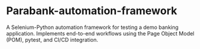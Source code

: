 # Parabank-automation-framework
A Selenium-Python automation framework for testing a demo banking application. Implements end-to-end workflows using the Page Object Model (POM), pytest, and CI/CD integration.
